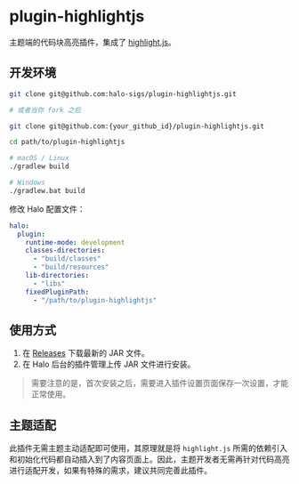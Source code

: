 # plugin-highlightjs

主题端的代码块高亮插件，集成了 [highlight.js](https://github.com/highlightjs/highlight.js)。

## 开发环境

```bash
git clone git@github.com:halo-sigs/plugin-highlightjs.git

# 或者当你 fork 之后

git clone git@github.com:{your_github_id}/plugin-highlightjs.git
```

```bash
cd path/to/plugin-highlightjs
```

```bash
# macOS / Linux
./gradlew build

# Windows
./gradlew.bat build
```

修改 Halo 配置文件：

```yaml
halo:
  plugin:
    runtime-mode: development
    classes-directories:
      - "build/classes"
      - "build/resources"
    lib-directories:
      - "libs"
    fixedPluginPath:
      - "/path/to/plugin-highlightjs"
```

## 使用方式

1. 在 [Releases](https://github.com/halo-sigs/plugin-highlightjs/releases) 下载最新的 JAR 文件。
2. 在 Halo 后台的插件管理上传 JAR 文件进行安装。

> 需要注意的是，首次安装之后，需要进入插件设置页面保存一次设置，才能正常使用。

## 主题适配

此插件无需主题主动适配即可使用，其原理就是将 `highlight.js` 所需的依赖引入和初始化代码都自动插入到了内容页面上。因此，主题开发者无需再针对代码高亮进行适配开发，如果有特殊的需求，建议共同完善此插件。
